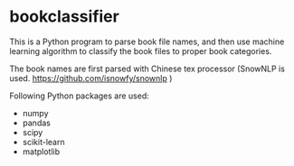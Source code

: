 # bookclassifier

This is a Python program to parse book file names, and then use machine learning algorithm to classify the book files 
to proper book categories.

The book names are first parsed with Chinese tex processor (SnowNLP is used. https://github.com/isnowfy/snownlp )

Following Python packages are used:
* numpy
* pandas
* scipy
* scikit-learn
* matplotlib

